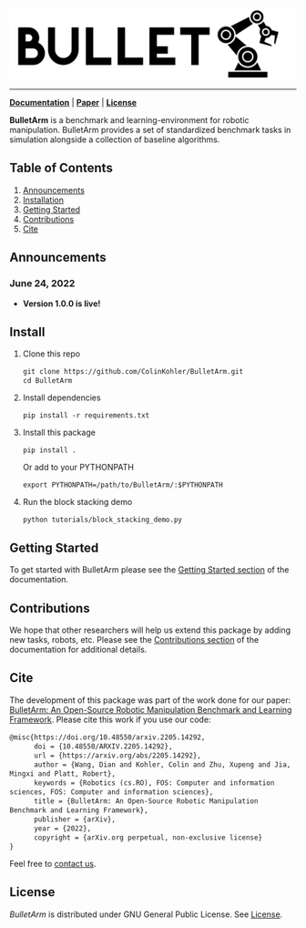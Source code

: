 <img src="docs/source/images/bullet_arm_logo.png">

----

**[Documentation](https://colinkohler.github.io/BulletArm/)** | **[Paper](https://arxiv.org/abs/2205.14292)** | **[License](https://github.com/ColinKohler/BulletArm/blob/main/LICENSE)**

**BulletArm** is a benchmark and learning-environment for robotic manipulation. BulletArm provides a set of standardized 
benchmark tasks in simulation alongside a collection of baseline algorithms.

## Table of Contents
1. [Announcements](#anouncements)
2. [Installation](#install)
3. [Getting Started](#getting_started)
4. [Contributions](#contributions)
5. [Cite](#cite)

<a name="announcements"></a>
## Announcements

### June 24, 2022
- <b>Version 1.0.0 is live!</b>

<a name="install"></a>
## Install
1. Clone this repo
    ```
    git clone https://github.com/ColinKohler/BulletArm.git
    cd BulletArm
    ```
2. Install dependencies
    ```
    pip install -r requirements.txt 
    ```
3. Install this package
    ```
    pip install .
    ```
    Or add to your PYTHONPATH
    ```
    export PYTHONPATH=/path/to/BulletArm/:$PYTHONPATH
    ```
4. Run the block stacking demo
    ```
    python tutorials/block_stacking_demo.py
    ```

<a name="getting_started"></a>
## Getting Started
To get started with BulletArm please see the [Getting Started section](https://colinkohler.github.io/BulletArm/api/getting_started.html) of
the documentation.

<a name="contributions"></a>
## Contributions
We hope that other researchers will help us extend this package by adding new tasks, robots, etc. Please see the 
[Contributions section](https://colinkohler.github.io/BulletArm/api/contributions.html) of the documentation for additional details.

<a name="cite"></a>
## Cite
The development of this package was part of the work done for our paper: [BulletArm: An Open-Source Robotic Manipulation
Benchmark and Learning Framework](https://arxiv.org/abs/2205.14292). Please cite this work if you use our code:
```
@misc{https://doi.org/10.48550/arxiv.2205.14292,
      doi = {10.48550/ARXIV.2205.14292},
      url = {https://arxiv.org/abs/2205.14292},
      author = {Wang, Dian and Kohler, Colin and Zhu, Xupeng and Jia, Mingxi and Platt, Robert},
      keywords = {Robotics (cs.RO), FOS: Computer and information sciences, FOS: Computer and information sciences},
      title = {BulletArm: An Open-Source Robotic Manipulation Benchmark and Learning Framework},
      publisher = {arXiv},
      year = {2022},
      copyright = {arXiv.org perpetual, non-exclusive license}
} 
```
Feel free to [contact us](mailto:kohler.c@northeastern.edu).

## License
*BulletArm* is distributed under GNU General Public License. See [License](https://github.com/ColinKohler/BulletArm/blob/main/LICENSE).
